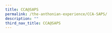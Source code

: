 ```yaml
---
title: CCA@SAPS
permalink: /the-anthonian-experience/CCA-SAPS/
description: ""
third_nav_title: CCA@SAPS
---
```

